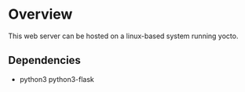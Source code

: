 # Overview
This web server can be hosted on a linux-based system running yocto.

## Dependencies
- python3 python3-flask
